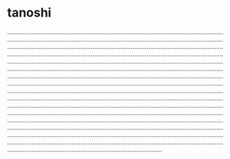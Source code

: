 # tanoshi

.........................................................................................................................................................................................................................................................................................................................................................................................................................................................................................................................................................................................................................................................................................................................................................................................................................................................................................................................................................................................................................................................................................................................................................................................................................................................................................................................................................................................................................................................................................................................................................................................................................................................................................................................................................................................................................................................................................................................................................................................................................................................................................................................................................
